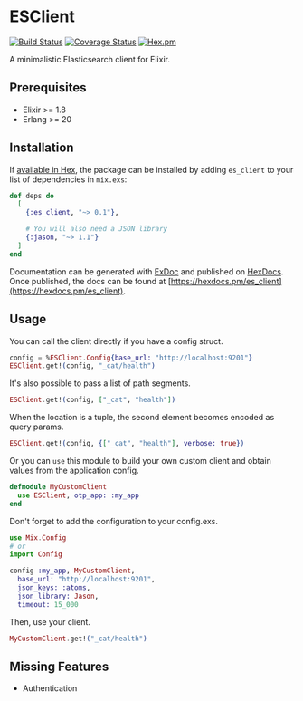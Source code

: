 # ESClient

[![Build Status](https://travis-ci.org/tlux/es_client.svg?branch=master)](https://travis-ci.org/tlux/es_client)
[![Coverage Status](https://coveralls.io/repos/github/tlux/es_client/badge.svg?branch=master)](https://coveralls.io/github/tlux/es_client?branch=master)
[![Hex.pm](https://img.shields.io/hexpm/v/es_client.svg)](https://hex.pm/packages/es_client)

A minimalistic Elasticsearch client for Elixir.

## Prerequisites

* Elixir >= 1.8
* Erlang >= 20

## Installation

If [available in Hex](https://hex.pm/docs/publish), the package can be installed
by adding `es_client` to your list of dependencies in `mix.exs`:

```elixir
def deps do
  [
    {:es_client, "~> 0.1"},

    # You will also need a JSON library
    {:jason, "~> 1.1"}
  ]
end
```

Documentation can be generated with
[ExDoc](https://github.com/elixir-lang/ex_doc) and published on
[HexDocs](https://hexdocs.pm). Once published, the docs can be found at
[https://hexdocs.pm/es_client](https://hexdocs.pm/es_client).

## Usage

You can call the client directly if you have a config struct.

```elixir
config = %ESClient.Config{base_url: "http://localhost:9201"}
ESClient.get!(config, "_cat/health")
```

It's also possible to pass a list of path segments.

```elixir
ESClient.get!(config, ["_cat", "health"])
```

When the location is a tuple, the second element becomes encoded as query
params.

```elixir
ESClient.get!(config, {["_cat", "health"], verbose: true})
```

Or you can `use` this module to build your own custom client and obtain values
from the application config.

```elixir
defmodule MyCustomClient
  use ESClient, otp_app: :my_app
end
```

Don't forget to add the configuration to your config.exs.

```elixir
use Mix.Config
# or
import Config

config :my_app, MyCustomClient,
  base_url: "http://localhost:9201",
  json_keys: :atoms,
  json_library: Jason,
  timeout: 15_000
```

Then, use your client.

```elixir
MyCustomClient.get!("_cat/health")
```

## Missing Features

* Authentication
